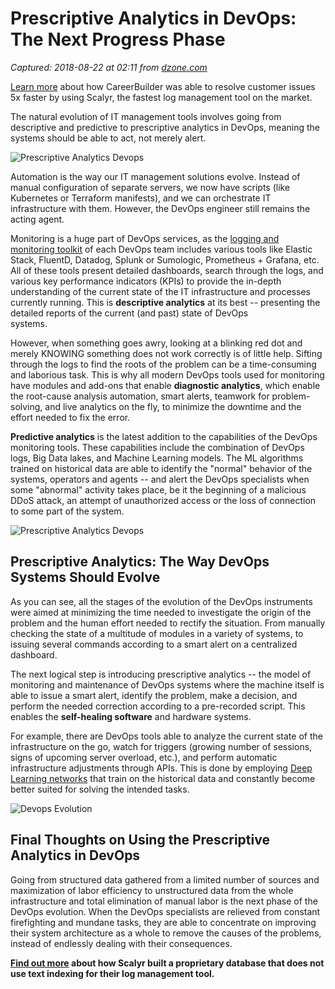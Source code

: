 # Prescriptive Analytics in DevOps: The Next Progress Phase

_Captured: 2018-08-22 at 02:11 from [dzone.com](https://dzone.com/articles/prescriptive-analytics-in-devops-the-next-progress?edition=387222&utm_source=Daily%20Digest&utm_medium=email&utm_campaign=Daily%20Digest%202018-08-21)_

[Learn more](https://dzone.com/go?i=250324&u=http%3A%2F%2Fblog.scalyr.com%2F2017%2F08%2Fcareerbuilder-resolves-customer-issues-5x-faster-scalyr%2F) about how CareerBuilder was able to resolve customer issues 5x faster by using Scalyr, the fastest log management tool on the market.

The natural evolution of IT management tools involves going from descriptive and predictive to prescriptive analytics in DevOps, meaning the systems should be able to act, not merely alert.

![Prescriptive Analytics Devops](https://itsvit.com/wp-content/uploads/2018/07/Prescriptive-analytics_cover.jpg)

Automation is the way our IT management solutions evolve. Instead of manual configuration of separate servers, we now have scripts (like Kubernetes or Terraform manifests), and we can orchestrate IT infrastructure with them. However, the DevOps engineer still remains the acting agent.

Monitoring is a huge part of DevOps services, as the [logging and monitoring toolkit](https://itsvit.com/blog/5-parts-svit-logging-monitoring-toolkit/) of each DevOps team includes various tools like Elastic Stack, FluentD, Datadog, Splunk or Sumologic, Prometheus + Grafana, etc. All of these tools present detailed dashboards, search through the logs, and various key performance indicators (KPIs) to provide the in-depth understanding of the current state of the IT infrastructure and processes currently running. This is **descriptive analytics** at its best -- presenting the detailed reports of the current (and past) state of DevOps  
systems.

However, when something goes awry, looking at a blinking red dot and merely KNOWING something does not work correctly is of little help. Sifting through the logs to find the roots of the problem can be a time-consuming and laborious task. This is why all modern DevOps tools used for monitoring have modules and add-ons that enable **diagnostic analytics**, which enable the root-cause analysis automation, smart alerts, teamwork for problem-solving, and live analytics on the fly, to minimize the downtime and the effort needed to fix the error.

**Predictive analytics** is the latest addition to the capabilities of the DevOps monitoring tools. These capabilities include the combination of DevOps logs, Big Data lakes, and Machine Learning models. The ML algorithms trained on historical data are able to identify the "normal" behavior of the systems, operators and agents -- and alert the DevOps specialists when some "abnormal" activity takes place, be it the beginning of a malicious DDoS attack, an attempt of unauthorized access or the loss of connection to some part of the system.

![Prescriptive Analytics Devops](https://itsvit.com/wp-content/uploads/2018/07/Prescriptive-analytics_info1.jpg)

## Prescriptive Analytics: The Way DevOps Systems Should Evolve

As you can see, all the stages of the evolution of the DevOps instruments were aimed at minimizing the time needed to investigate the origin of the problem and the human effort needed to rectify the situation. From manually checking the state of a multitude of modules in a variety of systems, to issuing several commands according to a smart alert on a centralized dashboard.

The next logical step is introducing prescriptive analytics -- the model of monitoring and maintenance of DevOps systems where the machine itself is able to issue a smart alert, identify the problem, make a decision, and perform the needed correction according to a pre-recorded script. This enables the **self-healing software** and hardware systems.

For example, there are DevOps tools able to analyze the current state of the infrastructure on the go, watch for triggers (growing number of sessions, signs of upcoming server overload, etc.), and perform automatic infrastructure adjustments through APIs. This is done by employing [Deep Learning networks](https://itsvit.com/blog/short-guide-deep-learning-really-works/) that train on the historical data and constantly become better suited for solving the intended tasks.

![Devops Evolution](https://itsvit.com/wp-content/uploads/2018/07/info1.jpg)

## Final Thoughts on Using the Prescriptive Analytics in DevOps

Going from structured data gathered from a limited number of sources and maximization of labor efficiency to unstructured data from the whole infrastructure and total elimination of manual labor is the next phase of the DevOps evolution. When the DevOps specialists are relieved from constant firefighting and mundane tasks, they are able to concentrate on improving their system architecture as a whole to remove the causes of the problems, instead of endlessly dealing with their consequences.

**[Find out more](https://dzone.com/go?i=250325&u=http%3A%2F%2Fblog.scalyr.com%2F2014%2F05%2Fsearching-20-gbsec-systems-engineering-before-algorithms%2F) about how Scalyr built a proprietary database that does not use text indexing for their log management tool.**

